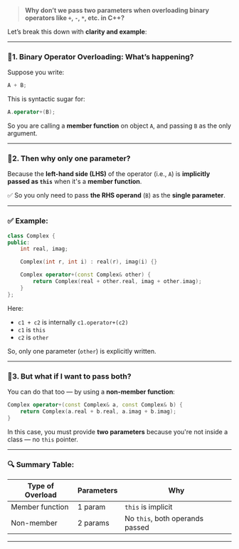 
> **Why don’t we pass two parameters when overloading binary operators like `+`, `-`, `*`, etc. in C++?**

Let’s break this down with **clarity and example**:

---

### 🔸1. Binary Operator Overloading: What’s happening?

Suppose you write:

```cpp
A + B;
```

This is syntactic sugar for:

```cpp
A.operator+(B);
```

So you are calling a **member function** on object `A`, and passing `B` as the only argument.

---

### 🔹2. Then why only **one parameter**?

Because the **left-hand side (LHS)** of the operator (i.e., `A`) is **implicitly passed as `this`** when it's a **member function**.

✅ So you only need to pass **the RHS operand** (`B`) as the **single parameter**.

---

### ✅ Example:

```cpp
class Complex {
public:
    int real, imag;

    Complex(int r, int i) : real(r), imag(i) {}

    Complex operator+(const Complex& other) {
        return Complex(real + other.real, imag + other.imag);
    }
};
```

Here:

* `c1 + c2` is internally `c1.operator+(c2)`
* `c1` is `this`
* `c2` is `other`

So, only one parameter (`other`) is explicitly written.

---

### 🔸3. But what if I want to pass both?

You can do that too — by using a **non-member function**:

```cpp
Complex operator+(const Complex& a, const Complex& b) {
    return Complex(a.real + b.real, a.imag + b.imag);
}
```

In this case, you must provide **two parameters** because you're not inside a class — no `this` pointer.

---

### 🔍 Summary Table:

| Type of Overload | Parameters | Why                             |
| ---------------- | ---------- | ------------------------------- |
| Member function  | 1 param    | `this` is implicit              |
| Non-member       | 2 params   | No `this`, both operands passed |

---
